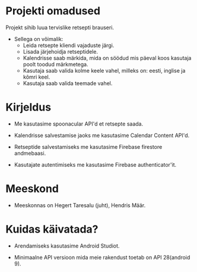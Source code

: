 Projekti omadused
==================
Projekt sihib luua tervislike retsepti brauseri.

* Sellega on võimalik: 
	* Leida retsepte kliendi vajaduste järgi.
	* Lisada järjehoidja retseptidele.
	* Kalendrisse saab märkida, mida on söödud mis päeval koos kasutaja poolt toodud märkmetega.
	* Kasutaja saab valida kolme keele vahel, milleks on: eesti, inglise ja kõmri keel.
	* Kasutaja saab valida teemade vahel.


Kirjeldus
================
* Me kasutasime spoonacular API'd et retsepte saada.

* Kalendrisse salvestamise jaoks me kasutasime Calendar Content API'd.

* Retseptide salvestamiseks me kasutasime Firebase firestore andmebaasi.

* Kasutajate autentimiseks me kasutasime Firebase authenticator'it.


  
Meeskond
==================
* Meeskonnas on Hegert Taresalu (juht), Hendris Määr.

Kuidas käivatada?
==================
* Arendamiseks kasutasime Android Studiot.

* Minimaalne API versioon mida meie rakendust toetab on API 28(android 9).
